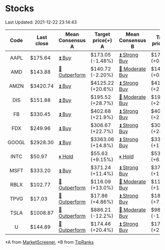 # Stocks
Last Updated: 2021-12-22 23:14:43

|Code|Last close|Mean Consensus A|Target price(+) A|Mean Consensus B|Target price(+) B|
|:--:|-|-|-|-|-|
|AAPL|$175.64|[⏫ Buy](https://m.marketscreener.com/quote/stock/-4849/)|$173.05 (-1.48%)|[⏫ Strong Buy](https://www.tipranks.com/stocks/aapl/forecast)|$175.28 (+0.74%)|
|AMD|$143.88|[🔼 Outperform](https://m.marketscreener.com/quote/stock/-19475876/)|$140.72 (-2.20%)|[🔼 Moderate Buy](https://www.tipranks.com/stocks/amd/forecast)|$143.15 (+0.14%)|
|AMZN|$3420.74|[⏫ Buy](https://m.marketscreener.com/quote/stock/-12864605/)|$4125.22 (+20.6%)|[⏫ Strong Buy](https://www.tipranks.com/stocks/amzn/forecast)|$4127.50 (+21.10%)|
|DIS|$151.88|[⏫ Buy](https://m.marketscreener.com/quote/stock/-4842/)|$195.52 (+28.7%)|[🔼 Moderate Buy](https://www.tipranks.com/stocks/dis/forecast)|$196.21 (+29.55%)|
|FB|$330.45|[⏫ Buy](https://m.marketscreener.com/quote/stock/-10547141/)|$402.68 (+21.9%)|[⏫ Strong Buy](https://www.tipranks.com/stocks/fb/forecast)|$406.31 (+22.25%)|
|FDX|$249.96|[⏫ Buy](https://m.marketscreener.com/quote/stock/-12585/)|$306.67 (+22.7%)|[⏫ Strong Buy](https://www.tipranks.com/stocks/fdx/forecast)|$309.72 (+24.19%)|
|GOOGL|$2928.30|[⏫ Buy](https://m.marketscreener.com/quote/stock/-24203373/)|$3363.06 (+14.8%)|[⏫ Strong Buy](https://www.tipranks.com/stocks/googl/forecast)|$3368.75 (+17.40%)|
|INTC|$50.97|[⏸ Hold](https://m.marketscreener.com/quote/stock/-4829/)|$55.63 (+9.15%)|[⏸ Hold](https://www.tipranks.com/stocks/intc/forecast)|$53.80 (+6.89%)|
|MSFT|$333.20|[⏫ Buy](https://m.marketscreener.com/quote/stock/-4835/)|$371.24 (+11.4%)|[⏫ Strong Buy](https://www.tipranks.com/stocks/msft/forecast)|$370.23 (+12.39%)|
|RBLX|$102.77|[🔼 Outperform](https://m.marketscreener.com/quote/stock/-117793644/)|$116.09 (+13.0%)|[🔼 Moderate Buy](https://www.tipranks.com/stocks/rblx/forecast)|$116.90 (+13.95%)|
|TPVG|$17.03|[🔼 Outperform](https://m.marketscreener.com/quote/stock/-15933327/)|$17.86 (+4.86%)|[⏫ Strong Buy](https://www.tipranks.com/stocks/tpvg/forecast)|$18.13 (+7.85%)|
|TSLA|$1008.87|[🔼 Outperform](https://m.marketscreener.com/quote/stock/-6344549/)|$886.21 (-12.2%)|[🔼 Moderate Buy](https://www.tipranks.com/stocks/tsla/forecast)|$985.64 (-1.55%)|
|U|$144.89|[🔼 Outperform](https://m.marketscreener.com/quote/stock/-112492634/)|$174.46 (+20.4%)|[⏫ Strong Buy](https://www.tipranks.com/stocks/u/forecast)|$178.86 (+22.64%)|


*A from [MarketScreener](https://www.marketscreener.com), *B from [TipRanks](https://www.tipranks.com)
